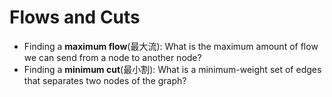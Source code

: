 # Flows and Cuts
* Finding a **maximum flow**(最大流): What is the maximum amount of flow we can send from a node to another node?
* Finding a **minimum cut**(最小割): What is a minimum-weight set of edges that separates two nodes of the graph?
